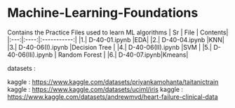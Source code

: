 # Machine-Learning-Foundations
Contains the Practice Files used to learn ML algorithms
| Sr | File |  Contents|
|:---:|:----:|:-----------:|
|1.| D-40-01.ipynb |EDA|
|2.| D-40-04.ipynb |KNN|
|3.| D-40-06(I).ipynb |Decision Tree |
|4.| D-40-06(II).ipynb |SVM |
|5.| D-40-06(IIi).ipynb | Random Forest |
|6.| D-40-07.ipynb|Kmeans|



datasets :

kaggle : https://www.kaggle.com/datasets/priyankamohanta/taitanictrain
kaggle : https://www.kaggle.com/datasets/uciml/iris
kaggle : https://www.kaggle.com/datasets/andrewmvd/heart-failure-clinical-data
